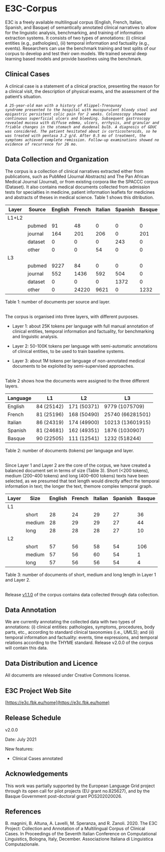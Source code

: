 # E3C-Corpus

E3C is a freely available multilingual corpus (English, French, Italian, Spanish, and Basque) of semantically annotated clinical narratives to allow for the linguistic analysis, benchmarking, and training of information extraction systems. It consists of two types of annotations: (i) clinical entities (e.g., pathologies), (ii) temporal information and factuality (e.g., events). Researchers can use the benchmark training and test splits of our corpus to develop and test their own models. We trained several deep learning based models and provide baselines using the benchmark.


## Clinical Cases

A clinical case is a statement of a clinical practice, presenting the reason for a clinical visit, the description of physical exams, and the assessment of the patient’s situation.  

<code><i>A   25-year-old man with a history of Klippel-Trenaunay syndrome presented to the hospital with mucopurulent bloody stool and epigastric persistent colic pain for 2  weeks. Colonoscopy showed continuous superficial ulcers and bleeding. Subsequent gastroscopy revealed mucosa with diffuse edema,  ulcers,  errhysis,  and  granular  and  friable changes in the stomach and duodenal bulb. A diagnosis of GDUC was considered. The patient hesitated about iv corticosteroids, so he was treated with pentasa 3.2 g/d. After 0.5 mo of treatment, the symptoms achieved complete remission. Follow-up examinations showed no evidence of recurrence for 26 mo.</i></code>


## Data Collection and Organization

The corpus is a collection of clinical narratives extracted either from publications, such as PubMed (Journal Abstracts) and The Pan African Medical Journal (Journal), or from existing corpora like the SPACCC corpus (Dataset). It also contains medical documents collected from admission tests for specialties in medicine, patient information leaflets for medicines and abstracts of theses in medical science. Table 1 shows this ditribution.

| Layer       | Source      | English      | French       | Italian      | Spanish      | Basque       |
| ----------- | ----------- | ------------ | ------------ | ------------ | ------------ | ------------ |
| L1+L2       |             |              |              |              |              |              |
|             | pubmed      | 91           | 48           | 0            | 0            | 0            |
|             | journal     | 164          | 201          | 206          | 0            | 201          |
|             | dataset     | 0            | 0            | 0            | 243          | 0            |
|             | other       | 0            | 0            | 54           | 0            | 0            |
| L3          |             |              |              |              |              |              |
|             | pubmed      | 9227         | 84           | 0            | 0            | 0            |
|             | journal     | 552          | 1436         | 592          | 504          | 0            |
|             | dataset     | 0            | 0            | 0            | 1372         | 0            |
|             | other       | 0            | 24220        | 9621         | 0            | 1232         |

Table 1: number of documents per source and layer.
<br/><br/>

The corpus is organised into three layers, with different purposes.

* Layer 1: about 25K tokens per language with full manual annotation of clinical entities, temporal information and factuality, for benchmarking and linguistic analysis. 

* Layer 2: 50-100K tokens per language with semi-automatic annotations of clinical entities, to be used to train baseline systems. 

* Layer 3: about 1M tokens per language of non-annotated medical documents to be exploited by semi-supervised approaches. 
<br/><br/> 

Table 2 shows how the documents were assigned to the three different layers.

| Language    | L1           | L2           | L3               |          
| ----------- | ------------ | ------------ | ---------------- |
| English     | 84 (25142)   | 171 (50371)  | 9779 (1075709)   |
| French      | 81 (25196)   | 168 (50490)  | 25740 (66281501) |
| Italian     | 86 (24319)   | 174 (49900)  | 10213 (13601915) |
| Spanish     | 81 (24681)   | 162 (49351)  | 1876 (1030907)   |
| Basque      | 90 (22505)   | 111 (12541)  | 1232 (518244)    |

Table 2: number of documents (tokens) per language and layer.
<br/><br/>

Since Layer 1 and Layer 2 are the core of the corpus, we have created a balanced document set in terms of size (Table 3). Short (<200 tokens), medium (200–400 tokens) and long (400–600 tokens) texts have been selected, as we presumed that text length would directly affect the temporal information in text; the longer the  text,  themore complex temporal graph.

| Layer       | Size        | English      | French       | Italian      | Spanish      | Basque       |
| ----------- | ----------- | ------------ | ------------ | ------------ | ------------ | ------------ |
| L1          |             |              |              |              |              |              |
|             | short       | 28           | 24           | 29           | 27           | 36           |
|             | medium      | 28           | 29           | 29           | 27           | 44           |
|             | long        | 28           | 28           | 28           | 27           | 10           |
| L2          |             |              |              |              |              |              |
|             | short       | 57           | 56           | 58           | 54           | 106          |
|             | medium      | 57           | 56           | 60           | 54           | 1            |
|             | long        | 57           | 56           | 56           | 54           | 4            |

Table 3: number of documents of short, medium and long length in Layer 1 and Layer 2.
<br/><br/>

Release [v1.1.0](https://github.com/hltfbk/E3C-Corpus/releases/tag/v1.1.0) of the corpus contains data collected through data collection.


## Data Annotation

We are currently annotating the collected data with two types of annotations: (i) clinical entities: pathologies, symptoms, procedures, body parts, etc., according to standard clinical taxonomies (i.e., UMLS); and (ii) temporal information and factuality: events, time expressions, and temporal relations according to the THYME standard. Release v2.0.0 of the corpus will contain this data. 


## Data Distribution and Licence

All documents are released under Creative Commons license.


## E3C Project Web Site

[https://e3c.fbk.eu/home](https://e3c.fbk.eu/home)


## Release Schedule
v2.0.0

Date: July 2021

New features:

* Clinical Cases annotated


## Acknowledgements

This work was partially supported by the European  Language  Grid  project  through  its open  call  for  pilot  projects  (EU  grant  no.825627),   and  by  the  Basque  Government post-doctoral grant POS202020026.


## References

B. magnini, B. Altuna, A. Lavelli, M. Speranza, and R. Zanoli. 2020. The E3C Project: Collection and Annotation of a Multilingual Corpus of Clinical Cases. In Proceedings of the Seventh Italian Conference on Computational Linguistics, Bologna, Italy, December. Associazione Italiana di Linguistica Computazionale.

